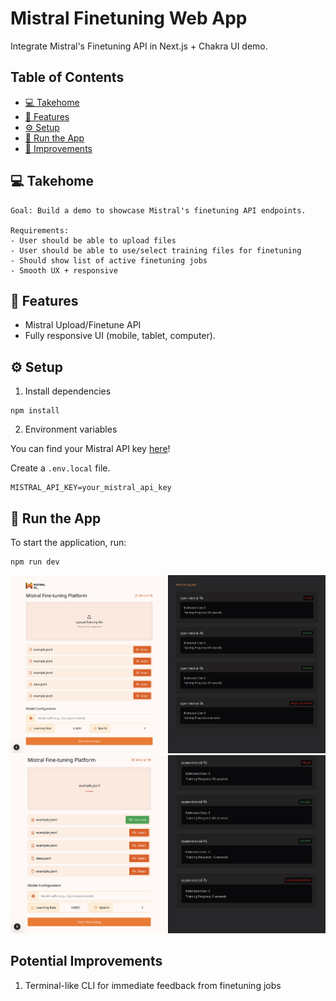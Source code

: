 # Mistral Finetuning Web App

Integrate Mistral's Finetuning API in Next.js + Chakra UI demo.

## Table of Contents

- [💻 Takehome](#-takehome)
- [🎨 Features](#-features)
- [⚙️ Setup](#️-setup)
- [🔮 Run the App](#-run-the-app)
- [🚀 Improvements](#potential-improvements)

## 💻 Takehome

```
Goal: Build a demo to showcase Mistral's finetuning API endpoints.

Requirements:
- User should be able to upload files
- User should be able to use/select training files for finetuning
- Should show list of active finetuning jobs
- Smooth UX + responsive
```

## 🎨 Features
- Mistral Upload/Finetune API
- Fully responsive UI (mobile, tablet, computer).

## ⚙️ Setup

1. Install dependencies

```
npm install
```

2. Environment variables

You can find your Mistral API key [here](https://console.mistral.ai/api-keys/)!

Create a ```.env.local``` file.

```
MISTRAL_API_KEY=your_mistral_api_key
```

## 🔮 Run the App

To start the application, run:

```
npm run dev
```

<img src="/assets/demo.png" />

<br />

<img src="/assets/upload.png" />

## Potential Improvements

1. Terminal-like CLI for immediate feedback from finetuning jobs